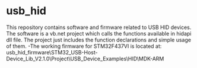 # usb_hid
This repository contains software and firmware related to USB HID devices. The software is a vb.net project which calls the functions available in hidapi dll file.
The project just includes the function declarations and simple usage of them. 
-The working firmware for STM32F437VI is located at:
	usb_hid_firmware\STM32_USB-Host-Device_Lib_V2.1.0\Project\USB_Device_Examples\HID\MDK-ARM
	
